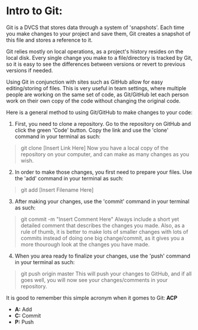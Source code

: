 # Intro to Git:

Git is a DVCS that stores data through a system of 'snapshots'. Each time you make changes to your project and save them, Git creates a snapshot of this file and stores a reference to it.

Git relies mostly on local operations, as a project's history resides on the local disk. Every single change you make to a file/directory is tracked by Git, so it is easy to see the differences between versions or revert to previous versions if needed.

Using Git in conjunction with sites such as GitHub allow for easy editing/storing of files. This is very useful in team settings, where multiple people are working on the same set of code, as Git/GitHub let each person work on their own copy of the code without changing the original code.

Here is a general method to using Git/GitHub to make changes to your code:

1. First, you need to clone a repository. Go to the repository on GitHub and click the green 'Code' button. Copy the link and use the 'clone' command in your terminal as such:
> git clone [Insert Link Here]
Now you have a local copy of the repository on your computer, and can make as many changes as you wish.

2. In order to make those changes, you first need to prepare your files. Use the 'add' command in your terminal as such:
> git add [Insert Filename Here]

3. After making your changes, use the 'commit' command in your terminal as such:
> git commit -m "Insert Comment Here"
Always include a short yet detailed comment that describes the changes you made. Also, as a rule of thumb, it is better to make lots of smaller changes with lots of commits instead of doing one big change/commit, as it gives you a more thourough look at the changes you have made.

4. When you area ready to finalize your changes, use the 'push' command in your terminal as such:
> git push origin master
This will push your changes to GitHub, and if all goes well, you will now see your changes/comments in your repository.

It is good to remember this simple acronym when it gomes to Git: **ACP**

- **A:** Add
- **C:** Commit
- **P:** Push